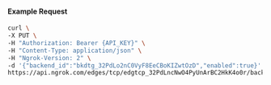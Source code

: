 <!-- Code generated for API Clients. DO NOT EDIT. -->

#### Example Request

```bash
curl \
-X PUT \
-H "Authorization: Bearer {API_KEY}" \
-H "Content-Type: application/json" \
-H "Ngrok-Version: 2" \
-d '{"backend_id":"bkdtg_32PdLo2nC0VyF8EeCBoKIZwtOzD","enabled":true}' \
https://api.ngrok.com/edges/tcp/edgtcp_32PdLncNwO4PyUnArBC2HkK4o0r/backend
```
